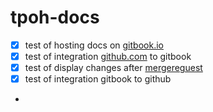 # tpoh-docs

* [x] test of hosting docs on [gitbook.io](https://t-p-o-h.gitbook.io/tpoh-docs)
* [x] test of integration [github.com](https://github.com/timnavigate/tpoh-docs) to gitbook
* [x] test of display changes after [mergereguest](./)
* [x] test of integration gitbook to github
*
